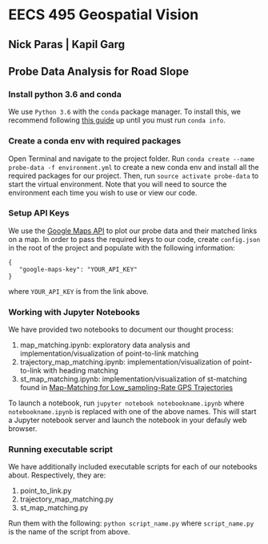 # EECS 495 Geospatial Vision
## Nick Paras | Kapil Garg
## Probe Data Analysis for Road Slope

### Install python 3.6 and conda
We use `Python 3.6` with the `conda` package manager. To install this, we recommend following [this guide](https://www.solarianprogrammer.com/2016/11/29/install-opencv-3-with-python-3-on-macos/) up until you must run `conda info`.

### Create a conda env with required packages
Open Terminal and navigate to the project folder. Run `conda create --name probe-data -f environment.yml` to create a new conda env and install all the required packages for our project. Then, run `source activate probe-data` to start the virtual environment. Note that you will need to source the environment each time you wish to use or view our code.

### Setup API Keys
We use the [Google Maps API](https://developers.google.com/maps/documentation/javascript/get-api-key) to plot our probe data and their matched links on a map. In order to pass the required keys to our code, create `config.json` in the root of the project and populate with the following information:

```
{
   "google-maps-key": "YOUR_API_KEY"
}
```
where `YOUR_API_KEY` is from the link above.

### Working with Jupyter Notebooks
We have provided two notebooks to document our thought process:

1. map_matching.ipynb: exploratory data analysis and implementation/visualization of point-to-link matching
2. trajectory_map_matching.ipynb: implementation/visualization of point-to-link with heading matching
3. st_map_matching.ipynb: implementation/visualization of st-matching found in [Map-Matching for Low_sampling-Rate GPS Trajectories](https://www.microsoft.com/en-us/research/publication/map-matching-for-low-sampling-rate-gps-trajectories/?from=http%3A%2F%2Fresearch.microsoft.com%2Fapps%2Fpubs%2Fdefault.aspx%3Fid%3D105051)

To launch a notebook, run `jupyter notebook notebookname.ipynb` where `notebookname.ipynb` is replaced with one of the above names. This will start a Jupyter notebook server and launch the notebook in your defauly web browser.
### Running executable script
We have additionally included executable scripts for each of our notebooks about. Respectively, they are:

1. point_to_link.py
2. trajectory_map_matching.py
3. st_map_matching.py

Run them with the following: `python script_name.py` where `script_name.py` is the name of the script from above.